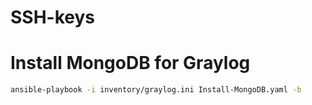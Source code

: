 # SSH-keys


# Install MongoDB for Graylog
```bash
ansible-playbook -i inventory/graylog.ini Install-MongoDB.yaml -b
```